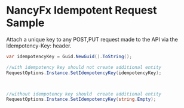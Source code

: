# NancyFx Idempotent Request Sample

 Attach a unique key to any POST,PUT request made to the API via the Idempotency-Key: <key> header.
 
 ```csharp
var idempotencyKey = Guid.NewGuid().ToString();

//with idempotency key should not create additional entity
RequestOptions.Instance.SetIdempotencyKey(idempotencyKey);



//without idempotency key should  create additional entity
RequestOptions.Instance.SetIdempotencyKey(string.Empty); 
 
 
 ```


